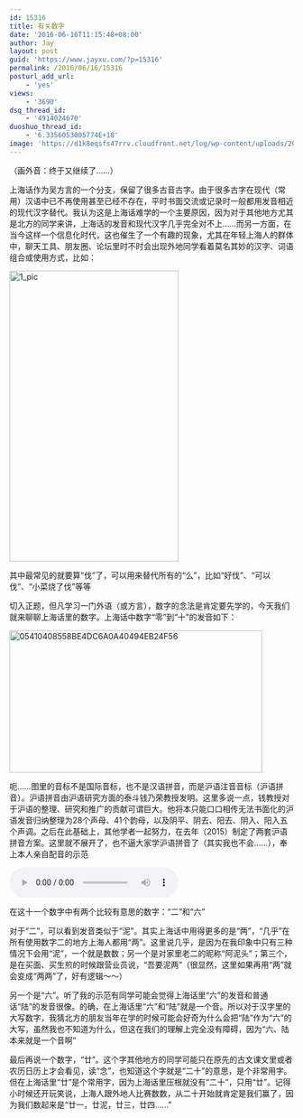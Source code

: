 ```yaml
---
id: 15316
title: 有关数字
date: '2016-06-16T11:15:48+08:00'
author: Jay
layout: post
guid: 'https://www.jayxu.com/?p=15316'
permalink: /2016/06/16/15316
posturl_add_url:
    - 'yes'
views:
    - '3690'
dsq_thread_id:
    - '4914024670'
duoshuo_thread_id:
    - '6.3356053005774E+18'
image: 'https://d1k8eqsfs47rrv.cloudfront.net/log/wp-content/uploads/2016/06/05410408558BE4DC6A0A40494EB24F56.jpg'
---
```


（画外音：终于又继续了……）

上海话作为吴方言的一个分支，保留了很多古音古字。由于很多古字在现代（常用）汉语中已不再使用甚至已经不存在，平时书面交流或记录时一般都用发音相近的现代汉字替代。我认为这是上海话难学的一个主要原因，因为对于其他地方尤其是北方的同学来讲，上海话的发音和现代汉字几乎完全对不上……而另一方面，在当今这样一个信息化时代，这也催生了一个有趣的现象，尤其在年轻上海人的群体中，聊天工具、朋友圈、论坛里时不时会出现外地同学看着莫名其妙的汉字、词语组合或使用方式，比如：

<a href="http://www.jayxu.com/log/wp-content/uploads/2016/06/1_pic.jpg"><img class="alignnone wp-image-15317 size-thumbnail" src="http://www.jayxu.com/log/wp-content/uploads/2016/06/1_pic-300x515.jpg" alt="1_pic" width="300" height="515" /></a>

其中最常见的就要算“伐”了，可以用来替代所有的“么”，比如“好伐”、“可以伐”、“小菜烧了伐”等等

切入正题，但凡学习一门外语（或方言），数字的念法是肯定要先学的，今天我们就来聊聊上海话里的数字。上海话中数字“零”到“十”的发音如下：

<a href="http://www.jayxu.com/log/wp-content/uploads/2016/06/05410408558BE4DC6A0A40494EB24F56.jpg"><img class="alignnone size-medium wp-image-15318" src="http://www.jayxu.com/log/wp-content/uploads/2016/06/05410408558BE4DC6A0A40494EB24F56.jpg" alt="05410408558BE4DC6A0A40494EB24F56" width="448" height="252" /></a>

呃……图里的音标不是国际音标，也不是汉语拼音，而是沪语注音音标（沪语拼音）。沪语拼音由沪语研究方面的泰斗钱乃荣教授发明。这里多说一点，钱教授对于沪语的整理、研究和推广的贡献可谓巨大。他将本只能口口相传无法书面化的沪语发音归纳整理为28个声母、41个韵母，以及阴平、阴去、阳去、阴入、阳入五个声调。之后在此基础上，其他学者一起努力，在去年（2015）制定了两套沪语拼音方案。这里就不展开了，也不逼大家学沪语拼音了（其实我也不会……），奉上本人亲自配音的示范

<audio controls src="/music/counting.mp3" type="audio/mpeg"></audio>

在这十一个数字中有两个比较有意思的数字：“二”和“六”

对于“二”，可以看到发音类似于“泥”。其实上海话中用得更多的是“两”，“几乎”在所有使用数字二的地方上海人都用“两”。这里说几乎，是因为在我印象中只有三种情况下会用“泥”，一个就是数数；另一个是对家里老二的昵称“阿泥头”；第三个，是在买面、买生煎的时候跟营业员说，“吾要泥两”（很显然，这里如果再用“两”就会变成“两两”了，好有逻辑～～）

另一个是“六”。听了我的示范有同学可能会觉得上海话里“六”的发音和普通话“陆”的发音很像。的确，在上海话里“六”和“陆”就是一个音。所以对于汉字里的大写数字，我猜北方的朋友当年在学的时候可能会好奇为什么会把“陆”作为“六”的大写，虽然我也不知道为什么，但这在我们的理解上完全没有障碍，因为“六、陆本来就是一个音啊”

最后再说一个数字，“廿”。这个字其他地方的同学可能只在原先的古文课文里或者农历日历上才会看见，读“念”，也知道这个字就是“二十”的意思，是个非常用字。但在上海话里“廿”是个常用字，因为上海话里压根就没有“二十”，只用“廿”。记得小时候还开玩笑说，上海人跟外地人比赛数数，从二十开始就肯定是我们赢了，因为我们数起来是“廿一，廿泥，廿三，廿四……”